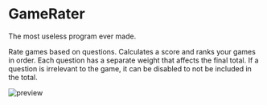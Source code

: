 # GameRater

The most useless program ever made.

Rate games based on questions. Calculates a score and ranks your games in order. Each question has a separate weight that affects the final total. If a question is irrelevant to the game, it can be disabled to not be included in the total.

![preview](https://i.imgur.com/z4VOfbc.png)
